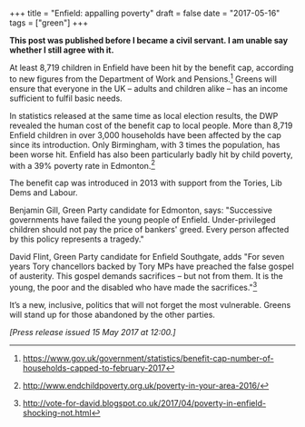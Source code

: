 +++
title = "Enfield: appalling poverty"
draft = false
date = "2017-05-16"
tags = ["green"]
+++

**This post was published before I became a civil servant. I am unable say whether I still agree with it.**


At least 8,719 children in Enfield have been hit by the benefit cap, according to new figures from the Department of Work and Pensions.[^1] Greens will ensure that everyone in the UK – adults and children alike – has an income sufficient to fulfil basic needs.

In statistics released at the same time as local election results, the DWP revealed the human cost of the benefit cap to local people.  More than 8,719 Enfield children in over 3,000 households have been affected by the cap since its introduction. Only Birmingham, with 3 times the population, has been worse hit. Enfield has also been particularly badly hit by child poverty, with a 39% poverty rate in Edmonton.[^2]

The benefit cap was introduced in 2013 with support from the Tories, Lib Dems and Labour.

Benjamin Gill, Green Party candidate for Edmonton, says: "Successive governments have failed the young people of Enfield. Under-privileged children should not pay the price of bankers' greed. Every person affected by this policy represents a tragedy."

David Flint, Green Party candidate for Enfield Southgate, adds "For seven years Tory chancellors backed by Tory MPs have preached the false gospel of austerity. This gospel demands sacrifices – but not from them. It is the young, the poor and the disabled who have made the sacrifices."[^3]

It’s a new, inclusive, politics that will not forget the most vulnerable. Greens will stand up for those abandoned by the other parties.

_[Press release issued 15 May 2017 at 12:00.]_

[^1]: https://www.gov.uk/government/statistics/benefit-cap-number-of-households-capped-to-february-2017
[^2]: http://www.endchildpoverty.org.uk/poverty-in-your-area-2016/
[^3]: http://vote-for-david.blogspot.co.uk/2017/04/poverty-in-enfield-shocking-not.html
